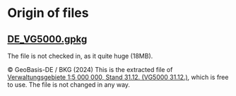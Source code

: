# Origin of files

## [DE_VG5000.gpkg](external/DE_VG5000.gpkg)

The file is not checked in, as it quite huge (18MB).

© GeoBasis-DE / BKG (2024)
This is the extracted file of
[Verwaltungsgebiete 1:5 000 000, Stand 31.12. (VG5000 31.12.)](https://gdz.bkg.bund.de/index.php/default/digitale-geodaten/verwaltungsgebiete/verwaltungsgebiete-1-5-000-000-stand-31-12-vg5000-12-31.html),
which is free to use. The file is not changed in any way.
